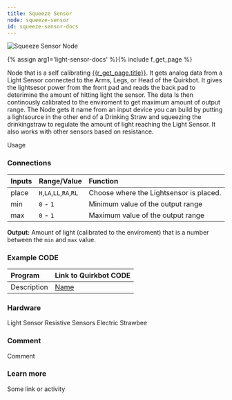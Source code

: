 ```yaml
---
title: Squeeze Sensor
node: squeeze-sensor
id: squeeze-sensor-docs
---
```


![Squeeze Sensor Node]

{% assign arg1='light-sensor-docs' %}{% include f_get_page %}

Node that is a self calibrating [{{r_get_page.title}}]({{r_get_page.url}}). It gets analog data from a Light Sensor connected to the Arms, Legs, or Head of the Quirkbot. It gives the lightsesor power from the front pad and reads the back pad to deterimine the amount of hitting light the sensor. The data Is then continously calibrated to the enviroment to get maximum amount of output range. The Node gets it name from an input device you can build by putting a lightsource in the other end of a Drinking Straw and squeezing the drinkingstraw to regulate the amount of light reaching the Light Sensor. It also works with other sensors based on resistance.

Usage

### Connections

Inputs     | Range/Value             | Function
:----------|:------------------------|:--------
place      | `H`,`LA`,`LL`,`RA`,`RL` | Choose where the Lightsensor is placed.
min        | `0` - `1`               | Minimum value of the output range
max        | `0` - `1`               | Maximum value of the output range

**Output:** Amount of light (calibrated to the enviroment) that is a number between the `min` and `max` value.

### Example CODE

Program | Link to Quirkbot CODE
:-------|:---------------------
Description | [Name](http://code.quirkbot.com/program/ "Go to Quirkbot CODE")

### Hardware
Light Sensor
Resistive Sensors
Electric Strawbee

### Comment
Comment

### Learn more
Some link or activity

[Squeeze Sensor Node]: {{r_base_url}}/content-assets/documentation/nodes/SqueezeSensor.png
